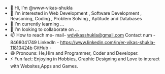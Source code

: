 - 👋 Hi, I’m @www-vikas-shukla
- 👀 I’m interested in Web Development , Software Development , Reasoning, Coding , Problem Solving , Aptitude and Databases
- 🌱 I’m currently learning ...
- 💞️ I’m looking to collaborate on ...
- 📫 How to reach me-
 mail- wdvikasshukla@gmail.com
Contact num - 8468041749
LinkedIn - https://www.linkedin.com/in/er-vikas-shukla-11810424b
GitHub -
- 😄 Pronouns: He,Him and Programmer, Coder and Developer.
- ⚡ Fun fact: Enjoying in Hobbies, Graphic Designing and Love to interact with Websites,Apps and Games.

<!---
www-vikas-shukla/www-vikas-shukla is a ✨ special ✨ repository because its `README.md` (this file) appears on your GitHub profile.
You can click the Preview link to take a look at your changes.
--->

